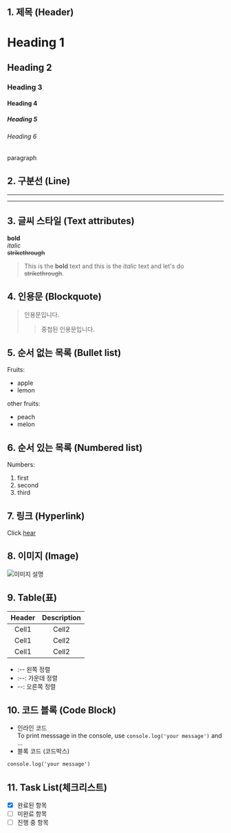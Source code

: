 ## 1. 제목 (Header)
# Heading 1
## Heading 2
### Heading 3
#### Heading 4
##### Heading 5
###### Heading 6
paragraph


## 2. 구분선 (Line)
___
***


## 3. 글씨 스타일 (Text attributes)
**bold**  
*italic*  
~~strikethrough~~
> This is the **bold** text and this is the *italic* text and let's do ~~strikethrough~~.


## 4. 인용문 (Blockquote)
> 인용문입니다.
>> 중첩된 인용문입니다.


## 5. 순서 없는 목록 (Bullet list)
Fruits:
* apple
* lemon

other fruits:
- peach
- melon


## 6. 순서 있는 목록 (Numbered list)
Numbers:
1. first 
2. second
3. third


## 7. 링크 (Hyperlink)
Click [hear](https://youtu.be/2ogtxpm_Bmg?feature=shared)


## 8. 이미지 (Image)
![이미지 설명](https://ssl.pstatic.net/melona/libs/1526/1526671/aa89402f93ada5ca4ff8_20250224113723443.png)


## 9. Table(표)
| Header  | Description  |
|:-------:|:------------:|
|  Cell1  |    Cell2     |
|  Cell1  |    Cell2     |
|  Cell1  |    Cell2     |
* :--  왼쪽 정렬  
* :--: 가운데 정렬  
* --: 오른쪽 정렬  


## 10. 코드 블록 (Code Block)
* 인라인 코드  
  To print messsage in the console, use `console.log('your message')` and ...
* 블록 코드 (코드박스)
```markdown
console.log('your message')
```


## 11. Task List(체크리스트)
- [x] 완료된 항목
- [ ] 미완료 항목
- [ ] 진행 중 항목